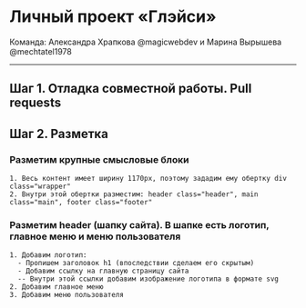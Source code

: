 # Личный проект «Глэйси»

Команда: Александра Храпкова @magicwebdev и Марина Вырышева @mechtatel1978  

---
## Шаг 1. Отладка совместной работы. Pull requests

## Шаг 2. Разметка
  ### Разметим крупные смысловые блоки
    1. Весь контент имеет ширину 1170px, поэтому зададим ему обертку div class="wrapper"
    2. Внутри этой обертки разместим: header class="header", main class="main", footer class="footer"
  ### Разметим header (шапку сайта). В шапке есть логотип, главное меню и меню пользователя
    1. Добавим логотип:
      - Пропишем заголовок h1 (впоследствии сделаем его скрытым)
      - Добавим ссылку на главную страницу сайта
      -- Внутри этой ссылки добавим изображение логотипа в формате svg
    2. Добавим главное меню
    3. Добавим меню пользователя
